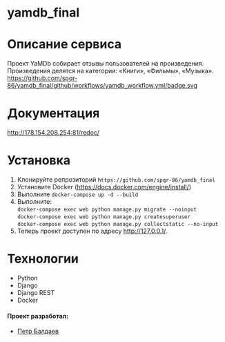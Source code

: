 # yamdb_final 
# Описание сервиса
Проект YaMDb собирает отзывы пользователей на произведения. Произведения делятся на категории: «Книги», «Фильмы», «Музыка».
https://github.com/spqr-86/yamdb_final/github/workflows/yamdb_workflow.yml/badge.svg 


# Документация
http://178.154.208.254:81/redoc/

# Установка
1. Клонируйте репрозиторий ```https://github.com/spqr-86/yamdb_final```
2. Установите Docker (https://docs.docker.com/engine/install/)
3. Выполните ```docker-compose up -d --build```
4. Выполните:<br>
  ```docker-compose exec web python manage.py migrate --noinput```<br>
  ```docker-compose exec web python manage.py createsuperuser```<br>
  ```docker-compose exec web python manage.py collectstatic --no-input ```
5. Теперь проект доступен по адресу http://127.0.0.1/.

# Технологии
* Python
* Django
* Django REST
* Docker

#### Проект разработал:
* [Петр Балдаев](https://github.com/spqr-86)
